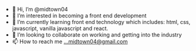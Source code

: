 - 👋 Hi, I’m @midtown04
- 👀 I’m interested in becoming a front end development  
- 🌱 I’m currently learning front end technology which includes: html, css, javascript, vanilla javascript and react. 
- 💞️ I’m looking to collaborate on working and getting into the industry 
- 📫 How to reach me ...midtown04@gmail.com

<!---
midtown04/midtown04 is a ✨ special ✨ repository because its `README.md` (this file) appears on your GitHub profile.
You can click the Preview link to take a look at your changes.
--->
